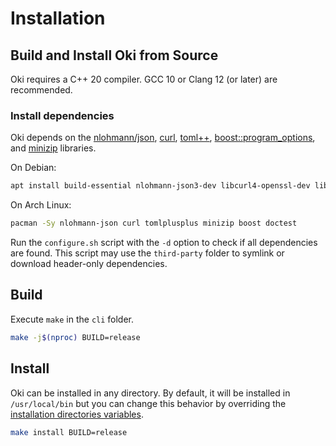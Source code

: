 # Installation

## Build and Install Oki from Source

Oki requires a C++ 20 compiler. GCC 10 or Clang 12 (or later) are recommended.

### Install dependencies

Oki depends on the [nlohmann/json](https://github.com/nlohmann/json),
[curl](https://github.com/curl/curl),
[toml++](https://github.com/marzer/tomlplusplus),
[boost::program_options](https://github.com/boostorg/program_options),
and [minizip](https://github.com/madler/zlib/tree/master/contrib/minizip) libraries.

On Debian:
```bash
apt install build-essential nlohmann-json3-dev libcurl4-openssl-dev libminizip-dev libboost-program-options-dev doctest-dev
```

On Arch Linux:
```bash
pacman -Sy nlohmann-json curl tomlplusplus minizip boost doctest
```

Run the `configure.sh` script with the `-d` option to check if all dependencies are found.
This script may use the `third-party` folder to symlink or download header-only dependencies.

## Build

Execute `make` in the `cli` folder.

```bash
make -j$(nproc) BUILD=release
```

## Install

Oki can be installed in any directory.
By default, it will be installed in `/usr/local/bin` but you can change this behavior by overriding the [installation directories variables](https://www.gnu.org/prep/standards/html_node/Directory-Variables.html#Directory-Variables).

```bash
make install BUILD=release
```
